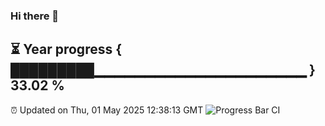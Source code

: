 ### Hi there 👋
⏳ Year progress { █████████▁▁▁▁▁▁▁▁▁▁▁▁▁▁▁▁▁▁▁▁▁ } 33.02 %
---
⏰ Updated on Thu, 01 May 2025 12:38:13 GMT
![Progress Bar CI](https://github.com/liununu/liununu/workflows/Progress%20Bar%20CI/badge.svg)
